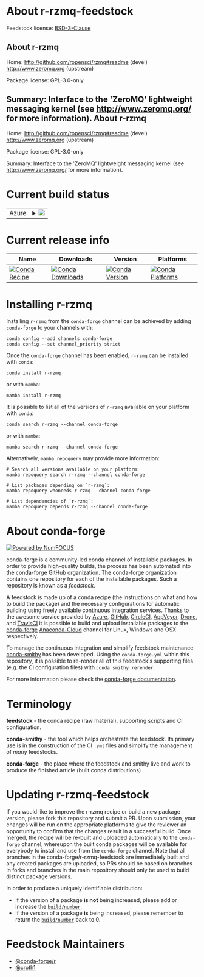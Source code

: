 About r-rzmq-feedstock
======================

Feedstock license: [BSD-3-Clause](https://github.com/conda-forge/r-rzmq-feedstock/blob/main/LICENSE.txt)

About r-rzmq
------------

Home: http://github.com/ropensci/rzmq#readme (devel) http://www.zeromq.org (upstream)

Package license: GPL-3.0-only

Summary: Interface to the 'ZeroMQ' lightweight messaging kernel (see <http://www.zeromq.org/> for more information).
About r-rzmq
------------

Home: http://github.com/ropensci/rzmq#readme (devel) http://www.zeromq.org (upstream)

Package license: GPL-3.0-only

Summary: Interface to the 'ZeroMQ' lightweight messaging kernel (see <http://www.zeromq.org/> for more information).

Current build status
====================


<table>
    
  <tr>
    <td>Azure</td>
    <td>
      <details>
        <summary>
          <a href="https://dev.azure.com/conda-forge/feedstock-builds/_build/latest?definitionId=1584&branchName=main">
            <img src="https://dev.azure.com/conda-forge/feedstock-builds/_apis/build/status/r-rzmq-feedstock?branchName=main">
          </a>
        </summary>
        <table>
          <thead><tr><th>Variant</th><th>Status</th></tr></thead>
          <tbody><tr>
              <td>linux_64_r_base4.2</td>
              <td>
                <a href="https://dev.azure.com/conda-forge/feedstock-builds/_build/latest?definitionId=1584&branchName=main">
                  <img src="https://dev.azure.com/conda-forge/feedstock-builds/_apis/build/status/r-rzmq-feedstock?branchName=main&jobName=linux&configuration=linux%20linux_64_r_base4.2" alt="variant">
                </a>
              </td>
            </tr><tr>
              <td>linux_64_r_base4.3</td>
              <td>
                <a href="https://dev.azure.com/conda-forge/feedstock-builds/_build/latest?definitionId=1584&branchName=main">
                  <img src="https://dev.azure.com/conda-forge/feedstock-builds/_apis/build/status/r-rzmq-feedstock?branchName=main&jobName=linux&configuration=linux%20linux_64_r_base4.3" alt="variant">
                </a>
              </td>
            </tr><tr>
              <td>osx_64_r_base4.2</td>
              <td>
                <a href="https://dev.azure.com/conda-forge/feedstock-builds/_build/latest?definitionId=1584&branchName=main">
                  <img src="https://dev.azure.com/conda-forge/feedstock-builds/_apis/build/status/r-rzmq-feedstock?branchName=main&jobName=osx&configuration=osx%20osx_64_r_base4.2" alt="variant">
                </a>
              </td>
            </tr><tr>
              <td>osx_64_r_base4.3</td>
              <td>
                <a href="https://dev.azure.com/conda-forge/feedstock-builds/_build/latest?definitionId=1584&branchName=main">
                  <img src="https://dev.azure.com/conda-forge/feedstock-builds/_apis/build/status/r-rzmq-feedstock?branchName=main&jobName=osx&configuration=osx%20osx_64_r_base4.3" alt="variant">
                </a>
              </td>
            </tr><tr>
              <td>win_64</td>
              <td>
                <a href="https://dev.azure.com/conda-forge/feedstock-builds/_build/latest?definitionId=1584&branchName=main">
                  <img src="https://dev.azure.com/conda-forge/feedstock-builds/_apis/build/status/r-rzmq-feedstock?branchName=main&jobName=win&configuration=win%20win_64_" alt="variant">
                </a>
              </td>
            </tr>
          </tbody>
        </table>
      </details>
    </td>
  </tr>
</table>

Current release info
====================

| Name | Downloads | Version | Platforms |
| --- | --- | --- | --- |
| [![Conda Recipe](https://img.shields.io/badge/recipe-r--rzmq-green.svg)](https://anaconda.org/conda-forge/r-rzmq) | [![Conda Downloads](https://img.shields.io/conda/dn/conda-forge/r-rzmq.svg)](https://anaconda.org/conda-forge/r-rzmq) | [![Conda Version](https://img.shields.io/conda/vn/conda-forge/r-rzmq.svg)](https://anaconda.org/conda-forge/r-rzmq) | [![Conda Platforms](https://img.shields.io/conda/pn/conda-forge/r-rzmq.svg)](https://anaconda.org/conda-forge/r-rzmq) |

Installing r-rzmq
=================

Installing `r-rzmq` from the `conda-forge` channel can be achieved by adding `conda-forge` to your channels with:

```
conda config --add channels conda-forge
conda config --set channel_priority strict
```

Once the `conda-forge` channel has been enabled, `r-rzmq` can be installed with `conda`:

```
conda install r-rzmq
```

or with `mamba`:

```
mamba install r-rzmq
```

It is possible to list all of the versions of `r-rzmq` available on your platform with `conda`:

```
conda search r-rzmq --channel conda-forge
```

or with `mamba`:

```
mamba search r-rzmq --channel conda-forge
```

Alternatively, `mamba repoquery` may provide more information:

```
# Search all versions available on your platform:
mamba repoquery search r-rzmq --channel conda-forge

# List packages depending on `r-rzmq`:
mamba repoquery whoneeds r-rzmq --channel conda-forge

# List dependencies of `r-rzmq`:
mamba repoquery depends r-rzmq --channel conda-forge
```


About conda-forge
=================

[![Powered by
NumFOCUS](https://img.shields.io/badge/powered%20by-NumFOCUS-orange.svg?style=flat&colorA=E1523D&colorB=007D8A)](https://numfocus.org)

conda-forge is a community-led conda channel of installable packages.
In order to provide high-quality builds, the process has been automated into the
conda-forge GitHub organization. The conda-forge organization contains one repository
for each of the installable packages. Such a repository is known as a *feedstock*.

A feedstock is made up of a conda recipe (the instructions on what and how to build
the package) and the necessary configurations for automatic building using freely
available continuous integration services. Thanks to the awesome service provided by
[Azure](https://azure.microsoft.com/en-us/services/devops/), [GitHub](https://github.com/),
[CircleCI](https://circleci.com/), [AppVeyor](https://www.appveyor.com/),
[Drone](https://cloud.drone.io/welcome), and [TravisCI](https://travis-ci.com/)
it is possible to build and upload installable packages to the
[conda-forge](https://anaconda.org/conda-forge) [Anaconda-Cloud](https://anaconda.org/)
channel for Linux, Windows and OSX respectively.

To manage the continuous integration and simplify feedstock maintenance
[conda-smithy](https://github.com/conda-forge/conda-smithy) has been developed.
Using the ``conda-forge.yml`` within this repository, it is possible to re-render all of
this feedstock's supporting files (e.g. the CI configuration files) with ``conda smithy rerender``.

For more information please check the [conda-forge documentation](https://conda-forge.org/docs/).

Terminology
===========

**feedstock** - the conda recipe (raw material), supporting scripts and CI configuration.

**conda-smithy** - the tool which helps orchestrate the feedstock.
                   Its primary use is in the construction of the CI ``.yml`` files
                   and simplify the management of *many* feedstocks.

**conda-forge** - the place where the feedstock and smithy live and work to
                  produce the finished article (built conda distributions)


Updating r-rzmq-feedstock
=========================

If you would like to improve the r-rzmq recipe or build a new
package version, please fork this repository and submit a PR. Upon submission,
your changes will be run on the appropriate platforms to give the reviewer an
opportunity to confirm that the changes result in a successful build. Once
merged, the recipe will be re-built and uploaded automatically to the
`conda-forge` channel, whereupon the built conda packages will be available for
everybody to install and use from the `conda-forge` channel.
Note that all branches in the conda-forge/r-rzmq-feedstock are
immediately built and any created packages are uploaded, so PRs should be based
on branches in forks and branches in the main repository should only be used to
build distinct package versions.

In order to produce a uniquely identifiable distribution:
 * If the version of a package **is not** being increased, please add or increase
   the [``build/number``](https://docs.conda.io/projects/conda-build/en/latest/resources/define-metadata.html#build-number-and-string).
 * If the version of a package **is** being increased, please remember to return
   the [``build/number``](https://docs.conda.io/projects/conda-build/en/latest/resources/define-metadata.html#build-number-and-string)
   back to 0.

Feedstock Maintainers
=====================

* [@conda-forge/r](https://github.com/conda-forge/r/)
* [@croth1](https://github.com/croth1/)

